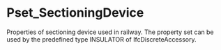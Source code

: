 # Pset_SectioningDevice

Properties of sectioning device used in railway. The property set can be used by the predefined type INSULATOR of IfcDiscreteAccessory.
